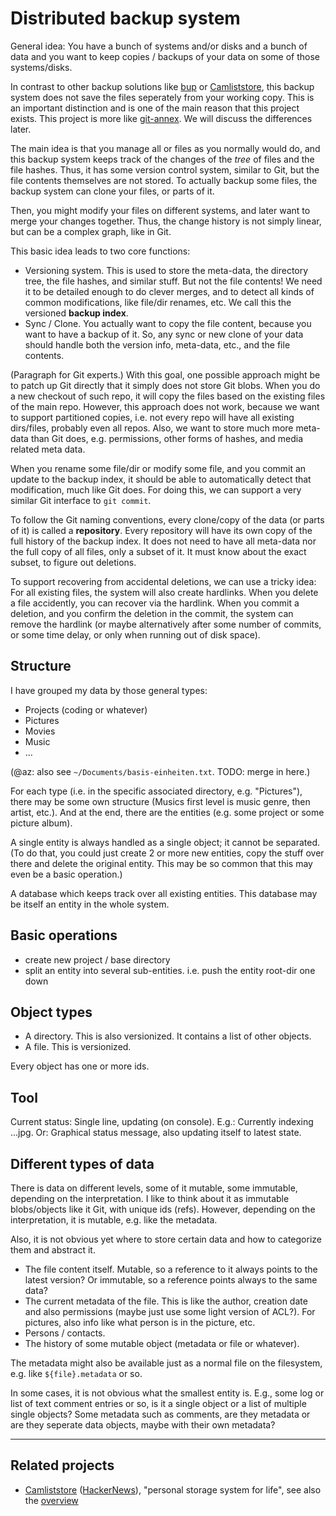 # Distributed backup system

General idea: You have a bunch of systems and/or disks and a bunch of data and you want to keep copies / backups of your data on some of those systems/disks.

In contrast to other backup solutions like [bup](https://github.com/bup/bup) or [Camliststore](http://camlistore.org/),
this backup system does not save the files seperately from your working copy.
This is an important distinction and is one of the main reason that this project exists.
This project is more like [git-annex](https://git-annex.branchable.com/). We will discuss the differences later.

The main idea is that you manage all or files as you normally would do, and this backup system keeps track of the changes of the *tree* of files and the file hashes.
Thus, it has some version control system, similar to Git, but the file contents themselves are not stored.
To actually backup some files, the backup system can clone your files, or parts of it.

Then, you might modify your files on different systems, and later want to merge your changes together. Thus, the change history is not simply linear, but can be a complex graph, like in Git.

This basic idea leads to two core functions:

* Versioning system.
This is used to store the meta-data, the directory tree, the file hashes, and similar stuff.
But not the file contents!
We need it to be detailed enough to do clever merges, and to detect all kinds of common modifications, like file/dir renames, etc.
We call this the versioned **backup index**.
* Sync / Clone.
You actually want to copy the file content, because you want to have a backup of it.
So, any sync or new clone of your data should handle both the version info, meta-data, etc., and the file contents.

(Paragraph for Git experts.)
With this goal, one possible approach might be to patch up Git directly that it simply does not store Git blobs.
When you do a new checkout of such repo, it will copy the files based on the existing files of the main repo.
However, this approach does not work, because we want to support partitioned copies, i.e. not every repo will have all existing dirs/files, probably even all repos.
Also, we want to store much more meta-data than Git does, e.g. permissions, other forms of hashes, and media related meta data.

When you rename some file/dir or modify some file, and you commit an update to the backup index, it should be able to automatically detect that modification, much like Git does. For doing this, we can support a very similar Git interface to `git commit`.

To follow the Git naming conventions, every clone/copy of the data (or parts of it) is called a **repository**.
Every repository will have its own copy of the full history of the backup index.
It does not need to have all meta-data nor the full copy of all files, only a subset of it.
It must know about the exact subset, to figure out deletions.

To support recovering from accidental deletions, we can use a tricky idea: For all existing files, the system will also create hardlinks. When you delete a file accidently, you can recover via the hardlink. When you commit a deletion, and you confirm the deletion in the commit, the system can remove the hardlink (or maybe alternatively after some number of commits, or some time delay, or only when running out of disk space).


## Structure

I have grouped my data by those general types:

* Projects (coding or whatever)
* Pictures
* Movies
* Music
* …

(@az: also see `~/Documents/basis-einheiten.txt`. TODO: merge in here.)

For each type (i.e. in the specific associated directory, e.g. "Pictures"), there may be some own structure (Musics first level is music genre, then artist, etc.). And at the end, there are the entities (e.g. some project or some picture album).

A single entity is always handled as a single object; it cannot be separated. (To do that, you could just create 2 or more new entities, copy the stuff over there and delete the original entity. This may be so common that this may even be a basic operation.)

A database which keeps track over all existing entities. This database may be itself an entity in the whole system.


## Basic operations

- create new project / base directory
- split an entity into several sub-entities. i.e. push the entity root-dir one down


## Object types

- A directory. This is also versionized. It contains a list of other objects.
- A file. This is versionized.

Every object has one or more ids.


## Tool

Current status: Single line, updating (on console). E.g.: Currently indexing ...jpg. Or: Graphical status message, also updating itself to latest state.

## Different types of data

There is data on different levels, some of it mutable, some immutable, depending on the interpretation. I like to think about it as immutable blobs/objects like it Git, with unique ids (refs). However, depending on the interpretation, it is mutable, e.g. like the metadata.

Also, it is not obvious yet where to store certain data and how to categorize them and abstract it.

* The file content itself. Mutable, so a reference to it always points to the latest version? Or immutable, so a reference points always to the same data?
* The current metadata of the file. This is like the author, creation date and also permissions (maybe just use some light version of ACL?). For pictures, also info like what person is in the picture, etc.
* Persons / contacts.
* The history of some mutable object (metadata or file or whatever).

The metadata might also be available just as a normal file on the filesystem, e.g. like `${file}.metadata` or so.

In some cases, it is not obvious what the smallest entity is. E.g., some log or list of text comment entries or so, is it a single object or a list of multiple single objects? Some metadata such as comments, are they metadata or are they seperate data objects, maybe with their own metadata?

---

## Related projects

* [Camliststore](http://camlistore.org/) ([HackerNews](https://news.ycombinator.com/item?id=2156374)), "personal storage system for life", see also the [overview](http://camlistore.org/docs/overview)


